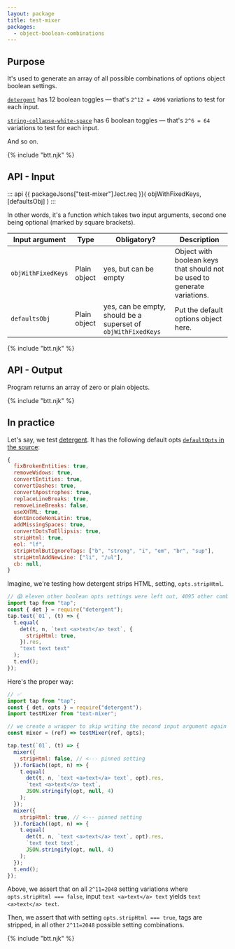 ```yaml
---
layout: package
title: test-mixer
packages: 
  - object-boolean-combinations
---
```


## Purpose

It's used to generate an array of all possible combinations of options object boolean settings.

[`detergent`](/os/detergent/) has 12 boolean toggles — that's `2^12 = 4096` variations to test for each input.

[`string-collapse-white-space`](/os/string-collapse-white-space/) has 6 boolean toggles — that's `2^6 = 64` variations to test for each input.

And so on.

{% include "btt.njk" %}

## API - Input

::: api
{{ packageJsons["test-mixer"].lect.req }}(
  objWithFixedKeys,
  [defaultsObj]
)
:::

In other words, it's a function which takes two input arguments, second one being optional (marked by square brackets).

| Input argument   | Type         | Obligatory? | Description                                                                                                                           |
| ---------------- | ------------ | ----------- | ------------------------------------------------------------------------------------------------------------------------------------- |
| `objWithFixedKeys`    | Plain object | yes, but can be empty         | Object with boolean keys that should not be used to generate variations. |
| `defaultsObj` | Plain object | yes, can be empty, should be a superset of `objWithFixedKeys` | Put the default options object here. |

{% include "btt.njk" %}

## API - Output

Program returns an array of zero or plain objects.

{% include "btt.njk" %}

## In practice

Let's say, we test [detergent](/os/detergent). It has the following default opts [`defaultOpts` in the source](https://git.sr.ht/~royston/codsen/tree/master/packages/detergent/src/util.js):

```js
{
  fixBrokenEntities: true,
  removeWidows: true,
  convertEntities: true,
  convertDashes: true,
  convertApostrophes: true,
  replaceLineBreaks: true,
  removeLineBreaks: false,
  useXHTML: true,
  dontEncodeNonLatin: true,
  addMissingSpaces: true,
  convertDotsToEllipsis: true,
  stripHtml: true,
  eol: "lf",
  stripHtmlButIgnoreTags: ["b", "strong", "i", "em", "br", "sup"],
  stripHtmlAddNewLine: ["li", "/ul"],
  cb: null,
}
```

Imagine, we're testing how detergent strips HTML, setting, `opts.stripHtml`.

```js
// 😱 eleven other boolean opts settings were left out, 4095 other combinations!
import tap from "tap";
const { det } = require("detergent");
tap.test(`01`, (t) => {
  t.equal(
    det(t, n, `text <a>text</a> text`, {
      stripHtml: true,
    }).res,
    "text text text"
  );
  t.end();
});
```

Here's the proper way:

```js
// ✅
import tap from "tap";
const { det, opts } = require("detergent");
import testMixer from "text-mixer";

// we create a wrapper to skip writing the second input argument again and again
const mixer = (ref) => testMixer(ref, opts);

tap.test(`01`, (t) => {
  mixer({
    stripHtml: false, // <--- pinned setting
  }).forEach((opt, n) => {
    t.equal(
      det(t, n, `text <a>text</a> text`, opt).res,
      `text <a>text</a> text`,
      JSON.stringify(opt, null, 4)
    );
  });
  mixer({
    stripHtml: true, // <--- pinned setting
  }).forEach((opt, n) => {
    t.equal(
      det(t, n, `text <a>text</a> text`, opt).res,
      `text text text`,
      JSON.stringify(opt, null, 4)
    );
  });
  t.end();
});
```

Above, we assert that on all `2^11=2048` setting variations where `opts.stripHtml === false`, input `text <a>text</a> text` yields `text <a>text</a> text`.

Then, we assert that with setting `opts.stripHtml === true`, tags are stripped, in all other `2^11=2048` possible setting combinations.

{% include "btt.njk" %}
